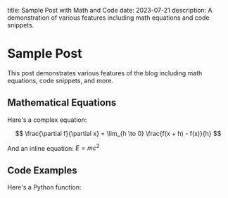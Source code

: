 title: Sample Post with Math and Code
date: 2023-07-21
description: A demonstration of various features including math equations and code snippets.

# Sample Post

This post demonstrates various features of the blog including math equations, code snippets, and more.

## Mathematical Equations

Here's a complex equation:

$$
\frac{\partial f}{\partial x} = \lim_{h \to 0} \frac{f(x + h) - f(x)}{h}
$$

And an inline equation: $E = mc^2$

## Code Examples

Here's a Python function:

